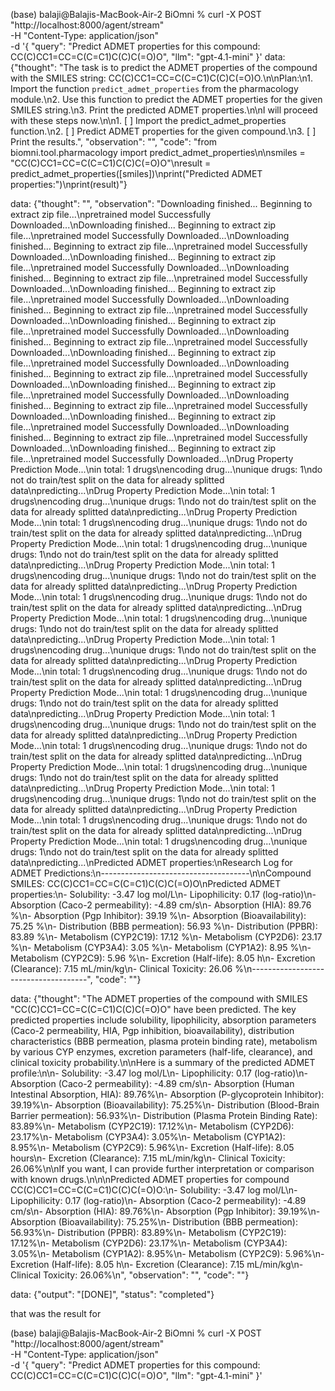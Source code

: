 (base) balaji@Balajis-MacBook-Air-2 BiOmni % curl -X POST "http://localhost:8000/agent/stream" \
  -H "Content-Type: application/json" \
  -d '{
    "query": "Predict ADMET properties for this compound: CC(C)CC1=CC=C(C=C1)C(C)C(=O)O",
    "llm": "gpt-4.1-mini"
  }'
data: {"thought": "The task is to predict the ADMET properties of the compound with the SMILES string: CC(C)CC1=CC=C(C=C1)C(C)C(=O)O.\n\nPlan:\n1. Import the function `predict_admet_properties` from the pharmacology module.\n2. Use this function to predict the ADMET properties for the given SMILES string.\n3. Print the predicted ADMET properties.\n\nI will proceed with these steps now.\n\n1. [ ] Import the predict_admet_properties function.\n2. [ ] Predict ADMET properties for the given compound.\n3. [ ] Print the results.", "observation": "", "code": "from biomni.tool.pharmacology import predict_admet_properties\n\nsmiles = \"CC(C)CC1=CC=C(C=C1)C(C)C(=O)O\"\nresult = predict_admet_properties([smiles])\nprint(\"Predicted ADMET properties:\")\nprint(result)"}

data: {"thought": "", "observation": "Downloading finished... Beginning to extract zip file...\npretrained model Successfully Downloaded...\nDownloading finished... Beginning to extract zip file...\npretrained model Successfully Downloaded...\nDownloading finished... Beginning to extract zip file...\npretrained model Successfully Downloaded...\nDownloading finished... Beginning to extract zip file...\npretrained model Successfully Downloaded...\nDownloading finished... Beginning to extract zip file...\npretrained model Successfully Downloaded...\nDownloading finished... Beginning to extract zip file...\npretrained model Successfully Downloaded...\nDownloading finished... Beginning to extract zip file...\npretrained model Successfully Downloaded...\nDownloading finished... Beginning to extract zip file...\npretrained model Successfully Downloaded...\nDownloading finished... Beginning to extract zip file...\npretrained model Successfully Downloaded...\nDownloading finished... Beginning to extract zip file...\npretrained model Successfully Downloaded...\nDownloading finished... Beginning to extract zip file...\npretrained model Successfully Downloaded...\nDownloading finished... Beginning to extract zip file...\npretrained model Successfully Downloaded...\nDownloading finished... Beginning to extract zip file...\npretrained model Successfully Downloaded...\nDownloading finished... Beginning to extract zip file...\npretrained model Successfully Downloaded...\nDownloading finished... Beginning to extract zip file...\npretrained model Successfully Downloaded...\nDownloading finished... Beginning to extract zip file...\npretrained model Successfully Downloaded...\nDrug Property Prediction Mode...\nin total: 1 drugs\nencoding drug...\nunique drugs: 1\ndo not do train/test split on the data for already splitted data\npredicting...\nDrug Property Prediction Mode...\nin total: 1 drugs\nencoding drug...\nunique drugs: 1\ndo not do train/test split on the data for already splitted data\npredicting...\nDrug Property Prediction Mode...\nin total: 1 drugs\nencoding drug...\nunique drugs: 1\ndo not do train/test split on the data for already splitted data\npredicting...\nDrug Property Prediction Mode...\nin total: 1 drugs\nencoding drug...\nunique drugs: 1\ndo not do train/test split on the data for already splitted data\npredicting...\nDrug Property Prediction Mode...\nin total: 1 drugs\nencoding drug...\nunique drugs: 1\ndo not do train/test split on the data for already splitted data\npredicting...\nDrug Property Prediction Mode...\nin total: 1 drugs\nencoding drug...\nunique drugs: 1\ndo not do train/test split on the data for already splitted data\npredicting...\nDrug Property Prediction Mode...\nin total: 1 drugs\nencoding drug...\nunique drugs: 1\ndo not do train/test split on the data for already splitted data\npredicting...\nDrug Property Prediction Mode...\nin total: 1 drugs\nencoding drug...\nunique drugs: 1\ndo not do train/test split on the data for already splitted data\npredicting...\nDrug Property Prediction Mode...\nin total: 1 drugs\nencoding drug...\nunique drugs: 1\ndo not do train/test split on the data for already splitted data\npredicting...\nDrug Property Prediction Mode...\nin total: 1 drugs\nencoding drug...\nunique drugs: 1\ndo not do train/test split on the data for already splitted data\npredicting...\nDrug Property Prediction Mode...\nin total: 1 drugs\nencoding drug...\nunique drugs: 1\ndo not do train/test split on the data for already splitted data\npredicting...\nDrug Property Prediction Mode...\nin total: 1 drugs\nencoding drug...\nunique drugs: 1\ndo not do train/test split on the data for already splitted data\npredicting...\nDrug Property Prediction Mode...\nin total: 1 drugs\nencoding drug...\nunique drugs: 1\ndo not do train/test split on the data for already splitted data\npredicting...\nDrug Property Prediction Mode...\nin total: 1 drugs\nencoding drug...\nunique drugs: 1\ndo not do train/test split on the data for already splitted data\npredicting...\nDrug Property Prediction Mode...\nin total: 1 drugs\nencoding drug...\nunique drugs: 1\ndo not do train/test split on the data for already splitted data\npredicting...\nDrug Property Prediction Mode...\nin total: 1 drugs\nencoding drug...\nunique drugs: 1\ndo not do train/test split on the data for already splitted data\npredicting...\nPredicted ADMET properties:\nResearch Log for ADMET Predictions:\n-------------------------------------\n\nCompound SMILES: CC(C)CC1=CC=C(C=C1)C(C)C(=O)O\nPredicted ADMET properties:\n- Solubility: -3.47 log mol/L\n- Lipophilicity: 0.17 (log-ratio)\n- Absorption (Caco-2 permeability): -4.89 cm/s\n- Absorption (HIA): 89.76 %\n- Absorption (Pgp Inhibitor): 39.19 %\n- Absorption (Bioavailability): 75.25 %\n- Distribution (BBB permeation): 56.93 %\n- Distribution (PPBR): 83.89 %\n- Metabolism (CYP2C19): 17.12 %\n- Metabolism (CYP2D6): 23.17 %\n- Metabolism (CYP3A4): 3.05 %\n- Metabolism (CYP1A2): 8.95 %\n- Metabolism (CYP2C9): 5.96 %\n- Excretion (Half-life): 8.05 h\n- Excretion (Clearance): 7.15 mL/min/kg\n- Clinical Toxicity: 26.06 %\n-------------------------------------", "code": ""}

data: {"thought": "The ADMET properties of the compound with SMILES \"CC(C)CC1=CC=C(C=C1)C(C)C(=O)O\" have been predicted. The key predicted properties include solubility, lipophilicity, absorption parameters (Caco-2 permeability, HIA, Pgp inhibition, bioavailability), distribution characteristics (BBB permeation, plasma protein binding rate), metabolism by various CYP enzymes, excretion parameters (half-life, clearance), and clinical toxicity probability.\n\nHere is a summary of the predicted ADMET profile:\n\n- Solubility: -3.47 log mol/L\n- Lipophilicity: 0.17 (log-ratio)\n- Absorption (Caco-2 permeability): -4.89 cm/s\n- Absorption (Human Intestinal Absorption, HIA): 89.76%\n- Absorption (P-glycoprotein Inhibitor): 39.19%\n- Absorption (Bioavailability): 75.25%\n- Distribution (Blood-Brain Barrier permeation): 56.93%\n- Distribution (Plasma Protein Binding Rate): 83.89%\n- Metabolism (CYP2C19): 17.12%\n- Metabolism (CYP2D6): 23.17%\n- Metabolism (CYP3A4): 3.05%\n- Metabolism (CYP1A2): 8.95%\n- Metabolism (CYP2C9): 5.96%\n- Excretion (Half-life): 8.05 hours\n- Excretion (Clearance): 7.15 mL/min/kg\n- Clinical Toxicity: 26.06%\n\nIf you want, I can provide further interpretation or comparison with known drugs.\n\n<solution>\nPredicted ADMET properties for compound CC(C)CC1=CC=C(C=C1)C(C)C(=O)O:\n- Solubility: -3.47 log mol/L\n- Lipophilicity: 0.17 (log-ratio)\n- Absorption (Caco-2 permeability): -4.89 cm/s\n- Absorption (HIA): 89.76%\n- Absorption (Pgp Inhibitor): 39.19%\n- Absorption (Bioavailability): 75.25%\n- Distribution (BBB permeation): 56.93%\n- Distribution (PPBR): 83.89%\n- Metabolism (CYP2C19): 17.12%\n- Metabolism (CYP2D6): 23.17%\n- Metabolism (CYP3A4): 3.05%\n- Metabolism (CYP1A2): 8.95%\n- Metabolism (CYP2C9): 5.96%\n- Excretion (Half-life): 8.05 h\n- Excretion (Clearance): 7.15 mL/min/kg\n- Clinical Toxicity: 26.06%\n</solution>", "observation": "", "code": ""}

data: {"output": "[DONE]", "status": "completed"}

that was the result for 

(base) balaji@Balajis-MacBook-Air-2 BiOmni % curl -X POST "http://localhost:8000/agent/stream" \
  -H "Content-Type: application/json" \
  -d '{
    "query": "Predict ADMET properties for this compound: CC(C)CC1=CC=C(C=C1)C(C)C(=O)O",
    "llm": "gpt-4.1-mini"
  }'
